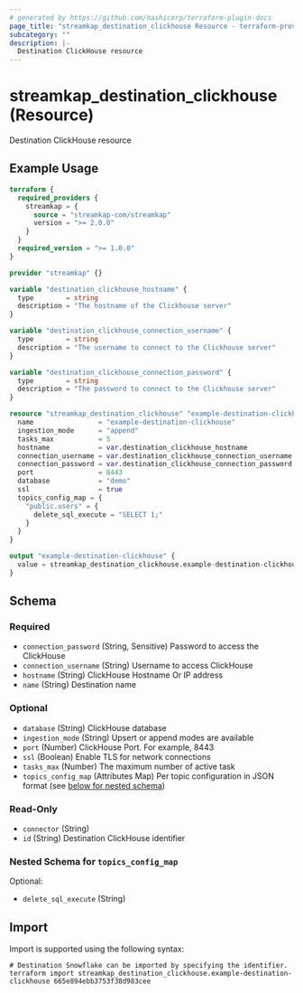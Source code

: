 ```yaml
---
# generated by https://github.com/hashicorp/terraform-plugin-docs
page_title: "streamkap_destination_clickhouse Resource - terraform-provider-streamkap"
subcategory: ""
description: |-
  Destination ClickHouse resource
---
```


# streamkap_destination_clickhouse (Resource)

Destination ClickHouse resource

## Example Usage

```terraform
terraform {
  required_providers {
    streamkap = {
      source = "streamkap-com/streamkap"
      version = ">= 2.0.0"
    }
  }
  required_version = ">= 1.0.0"
}

provider "streamkap" {}

variable "destination_clickhouse_hostname" {
  type        = string
  description = "The hostname of the Clickhouse server"
}

variable "destination_clickhouse_connection_username" {
  type        = string
  description = "The username to connect to the Clickhouse server"
}

variable "destination_clickhouse_connection_password" {
  type        = string
  description = "The password to connect to the Clickhouse server"
}

resource "streamkap_destination_clickhouse" "example-destination-clickhouse" {
  name                = "example-destination-clickhouse"
  ingestion_mode      = "append"
  tasks_max           = 5
  hostname            = var.destination_clickhouse_hostname
  connection_username = var.destination_clickhouse_connection_username
  connection_password = var.destination_clickhouse_connection_password
  port                = 8443
  database            = "demo"
  ssl                 = true
  topics_config_map = {
    "public.users" = {
      delete_sql_execute = "SELECT 1;"
    }
  }
}

output "example-destination-clickhouse" {
  value = streamkap_destination_clickhouse.example-destination-clickhouse.id
}
```

<!-- schema generated by tfplugindocs -->
## Schema

### Required

- `connection_password` (String, Sensitive) Password to access the ClickHouse
- `connection_username` (String) Username to access ClickHouse
- `hostname` (String) ClickHouse Hostname Or IP address
- `name` (String) Destination name

### Optional

- `database` (String) ClickHouse database
- `ingestion_mode` (String) Upsert or append modes are available
- `port` (Number) ClickHouse Port. For example, 8443
- `ssl` (Boolean) Enable TLS for network connections
- `tasks_max` (Number) The maximum number of active task
- `topics_config_map` (Attributes Map) Per topic configuration in JSON format (see [below for nested schema](#nestedatt--topics_config_map))

### Read-Only

- `connector` (String)
- `id` (String) Destination ClickHouse identifier

<a id="nestedatt--topics_config_map"></a>
### Nested Schema for `topics_config_map`

Optional:

- `delete_sql_execute` (String)

## Import

Import is supported using the following syntax:

```shell
# Destination Snowflake can be imported by specifying the identifier.
terraform import streamkap_destination_clickhouse.example-destination-clickhouse 665e894ebb3753f38d983cee
```
